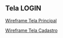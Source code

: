 ## Tela LOGIN

[Wireframe Tela Principal](https://prnt.sc/OBmbDg2Brdm4)

[Wireframe Tela Cadastro](https://prnt.sc/b_3WE0Qkj2N7)
